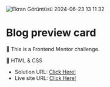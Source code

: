 ![Ekran Görüntüsü 2024-06-23 13 11 32](https://github.com/xleyzor/Blog-preview-card/assets/122406455/0753845c-76b2-4fad-923c-3429be9af14d)

<h1>Blog preview card</h1>


🌠 This is a Frontend Mentor challenge.

🌠 HTML & CSS

<ul>
    <li>
    Solution URL: <a href="https://www.frontendmentor.io/solutions/blog-preview-card-Gpvq_SMlc7">Click Here!</a>
    </li>
    <li>
    Live site URL: <a href="https://blog-preview-card-khaki-ten.vercel.app">Click Here!</a>
    </li>
</ul>
